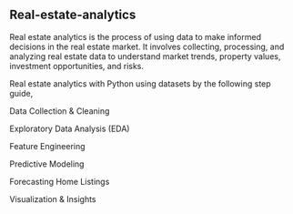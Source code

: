 ## Real-estate-analytics
Real estate analytics is the process of using data to make informed decisions in the real estate market. 
It involves collecting, processing, and analyzing real estate data to understand market trends, property values, investment opportunities, and risks.

 Real estate analytics with Python using datasets by the following step guide,
 
 Data Collection & Cleaning
 
 Exploratory Data Analysis (EDA)
 
 Feature Engineering
 
 Predictive Modeling
 
 Forecasting Home Listings
 
 Visualization & Insights
